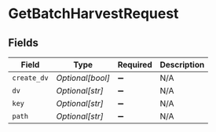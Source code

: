 # GetBatchHarvestRequest


## Fields

| Field              | Type               | Required           | Description        |
| ------------------ | ------------------ | ------------------ | ------------------ |
| `create_dv`        | *Optional[bool]*   | :heavy_minus_sign: | N/A                |
| `dv`               | *Optional[str]*    | :heavy_minus_sign: | N/A                |
| `key`              | *Optional[str]*    | :heavy_minus_sign: | N/A                |
| `path`             | *Optional[str]*    | :heavy_minus_sign: | N/A                |